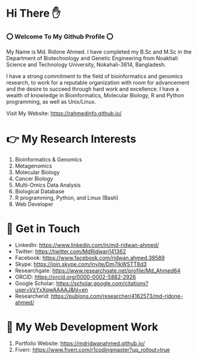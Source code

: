 # Hi There ✋

### ⭕ Welcome To My Github Profile ⭕ 
 My Name is Md. Ridone Ahmed. I have completed my B.Sc and M.Sc in the Department of Biotechnology and Genetic Engineering from Noakhali Science and Technology University, Nokahali-3814, Bangladesh. 
 
I have a strong commitment to the field of bioinformatics and genomics research, to work for a reputable organization with room for advancement and the desire to succeed through hard work and excellence. I have a wealth of knowledge in Bioinformatics, Molecular Biology, R and Python programming, as well as Unix/Linux.

Visit My Website: https://rahmedinfo.github.io/


# 👉 My Research Interests
1. Bioinformatics & Genomics
2. Metagenomics
3. Molecular Biology
4. Cancer Biology
5. Multi-Omics Data Analysis
6. Biological Database
7. R programming, Python, and Linux (Bash)
8. Web Developer

# 💢 Get in Touch
* LinkedIn: https://www.linkedin.com/in/md-ridwan-ahmed/
* Twitter: https://twitter.com/MdRidwan141362
* Facebook: https://www.facebook.com/ridwan.ahmed.39589
* Skype: https://join.skype.com/invite/Dm7IkWSTT8d3
* Researchgate: https://www.researchgate.net/profile/Md_Ahmed64
* ORCID: https://orcid.org/0000-0002-5882-2926
* Google Scholar: https://scholar.google.com/citations?user=VzYxXqwAAAAJ&hl=en
* Researcherid: https://publons.com/researcher/4162573/md-ridone-ahmed/

# 💢 My Web Development Work
1. Portfolio Website: https://mdridwanahmed.github.io/
2. Fiverr: https://www.fiverr.com/r1codingmaster?up_rollout=true

